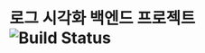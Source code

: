 # 로그 시각화 백엔드 프로젝트 ![Build Status](https://travis-ci.com/ASearchCrew/ASearch-Backend-Boot.svg?branch=develop)

